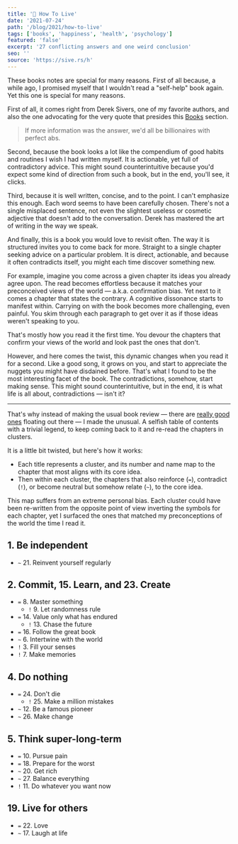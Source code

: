 ```yaml
---
title: '📖 How To Live'
date: '2021-07-24'
path: '/blog/2021/how-to-live'
tags: ['books', 'happiness', 'health', 'psychology']
featured: 'false'
excerpt: '27 conflicting answers and one weird conclusion'
seo: ''
source: 'https://sive.rs/h'
---
```


These books notes are special for many reasons. First of all because, a while ago, I promised myself that I wouldn't read a "self-help" book again. Yet this one is special for many reasons.

First of all, it comes right from Derek Sivers, one of my favorite authors, and also the one advocating for the very quote that presides this [Books](/books) section.

> If more information was the answer, we'd all be billionaires with perfect abs.

Second, because the book looks a lot like the compendium of good habits and routines I wish I had written myself. It is actionable, yet full of contradictory advice. This might sound counterintuitive because you'd expect some kind of direction from such a book, but in the end, you'll see, it clicks.

Third, because it is well written, concise, and to the point. I can't emphasize this enough. Each word seems to have been carefully chosen. There's not a single misplaced sentence, not even the slightest useless or cosmetic adjective that doesn't add to the conversation. Derek has mastered the art of writing in the way we speak.

And finally, this is a book you would love to revisit often. The way it is structured invites you to come back for more. Straight to a single chapter seeking advice on a particular problem. It is direct, actionable, and because it often contradicts itself, you might each time discover something new.

For example, imagine you come across a given chapter its ideas you already agree upon. The read becomes effortless because it matches your preconceived views of the world — a.k.a. confirmation bias. Yet next to it comes a chapter that states the contrary. A cognitive dissonance starts to manifest within. Carrying on with the book becomes more challenging, even painful. You skim through each paragraph to get over it as if those ideas weren't speaking to you.

That's mostly how you read it the first time. You devour the chapters that confirm your views of the world and look past the ones that don't.

However, and here comes the twist, this dynamic changes when you read it for a second. Like a good song, it grows on you, and start to appreciate the nuggets you might have disdained before. That's what I found to be the most interesting facet of the book. The contradictions, somehow, start making sense. This might sound counterintuitive, but in the end, it is what life is all about, contradictions — isn't it?

---

That's why instead of making the usual book review — there are [really good ones](https://www.conordewey.com/blog/how-to-live/) floating out there — I made the unusual. A selfish table of contents with a trivial legend, to keep coming back to it and re-read the chapters in clusters.

It is a little bit twisted, but here's how it works:

- Each title represents a cluster, and its number and name map to the chapter that most aligns with its core idea.
- Then within each cluster, the chapters that also reinforce (`=`), contradict (`!`), or become neutral but somehow relate (`~`), to the core idea.

This map suffers from an extreme personal bias. Each cluster could have been re-written from the opposite point of view inverting the symbols for each chapter, yet I surfaced the ones that matched my preconceptions of the world the time I read it.

## 1. Be independent

- `~` 21. Reinvent yourself regularly

## 2. Commit, 15. Learn, and 23. Create

- `=` 8. Master something
  - `!` 9. Let randomness rule
- `=` 14. Value only what has endured
  - `!` 13. Chase the future
- `=` 16. Follow the great book
- `~` 6. Intertwine with the world
- `!` 3. Fill your senses
- `!` 7. Make memories

## 4. Do nothing

- `=` 24. Don't die
  - `!` 25. Make a million mistakes
- `~` 12. Be a famous pioneer
- `~` 26. Make change

## 5. Think super-long-term

- `=` 10. Pursue pain
- `=` 18. Prepare for the worst
- `~` 20. Get rich
- `~` 27. Balance everything
- `!` 11. Do whatever you want now

## 19. Live for others

- `=` 22. Love
- `~` 17. Laugh at life
